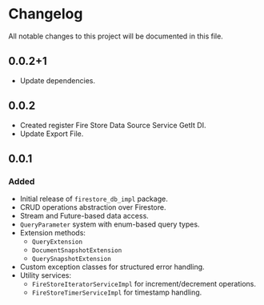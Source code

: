 # Changelog

All notable changes to this project will be documented in this file.

## 0.0.2+1
- Update dependencies.

## 0.0.2
- Created register Fire Store Data Source Service GetIt DI.
- Update Export File.

## 0.0.1
### Added
- Initial release of `firestore_db_impl` package.
- CRUD operations abstraction over Firestore.
- Stream and Future-based data access.
- `QueryParameter` system with enum-based query types.
- Extension methods:
    - `QueryExtension`
    - `DocumentSnapshotExtension`
    - `QuerySnapshotExtension`
- Custom exception classes for structured error handling.
- Utility services:
    - `FireStoreIteratorServiceImpl` for increment/decrement operations.
    - `FireStoreTimerServiceImpl` for timestamp handling.
